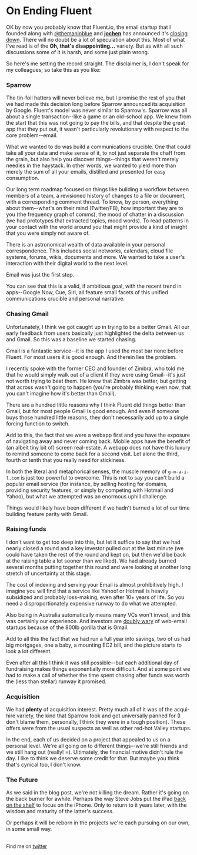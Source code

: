 <meta published="08 Aug 2012"/>

# On Ending Fluent

OK by now you probably know that Fluent.io, the email startup that I founded along with [@themaninblue](http://twitter.com/themaninblue) and [__jochen__](http://www.linkedin.com/in/jochenbekmann)
has announced it's [closing down](http://fluentmail.tumblr.com/post/28767857337/fluent-is-closing). There will no 
doubt be a lot of speculation about this. Most of what I've read is of the **Oh, that's
disappointing...** variety. But as with all such discussions some of it is harsh, and some just plain wrong.

So here's me setting the record straight. The disclaimer is, I don't speak for my colleagues; so take this as you like:

### Sparrow

The tin-foil hatters will never believe me, but I promise the rest of you that we had made this decision long before
Sparrow announced its acquisition by Google. Fluent's model was never similar to Sparrow's. Sparrow was all about a
single transaction--like a game or an old-school app. We knew from the start that this was not going to pay the bills,
and that despite the great app that they put out, it wasn't particularly revolutionary with respect to the core problem--email.

What we wanted to do was build a communications crucible. One that could take all your data and make sense of it,
to not just separate the chaff from the grain, but also help you discover things--things that weren't merely needles in the haystack. In other words, we wanted to yield more than merely the sum of all your emails, distilled and presented for
easy consumption.

Our long term roadmap focused on things like building a workflow between members of a team, a revisioned history of changes
to a file or document, with a corresponding comment thread. To know, by person, everything about them--what's on their mind
 (Twitter/FB), how important they are to you (the frequency graph of comms), the mood of chatter in a discussion (we had prototypes that extracted topics, mood words). To read patterns in your contact with the world around you that might
provide a kind of insight that you were simply not aware of.

There is an astronomical wealth of data available in your personal
correspondence.  This includes social networks,
calendars, cloud file systems, forums, wikis, documents and more. We wanted to take a user's interaction with their digital world to the next level.

Email was just the first step.

You can see that this is a valid, if ambitious goal, with the recent trend in apps--Google Now, Cue, Siri, all feature small facets of this unified communications crucible and personal narrative.

### Chasing Gmail

Unfortunately, I think we got caught up in trying to be a better Gmail. All our early feedback from users basically
just highlighted the delta between us and Gmail. So this was a baseline we started chasing.

Gmail is a fantastic service--it is the app I used the most bar none before Fluent. For most users it is good enough.
And therein lies the problem.

I recently spoke with the former
CEO and founder of Zimbra, who told me that he would simply walk out of a client if they were using Gmail--it's just not
worth trying to beat them. He knew that Zimbra was better, but getting that across wasn't going to happen (you're probably
thinking even now, that you can't imagine how it's better than Gmail).

There are a hundred little reasons why I think Fluent did things better than Gmail, but for
most people Gmail is good enough. And even if someone buys those hundred little reasons, they don't necessarily add up to
a single forcing function to switch.

Add to this, the fact that we were a webapp first and you have the exposure of navigating away and never coming back.
Mobile apps have the benefit of (an albeit tiny bit of) screen real-estate. A webapp does not have this luxury to remind
someone to come back for a second visit. Let alone the third, fourth or tenth that you really need for stickiness.

In both the literal and metaphorical senses, the muscle memory of `g-m-a-i-l.com` is just too powerful to overcome. This is not
to say you can't build a popular email service (for instance, by selling hosting for domains, providing security features, or
simply by competing with Hotmail and Yahoo), but what we attempted was an enormous uphill challenge.

Things would likely have been different if we hadn't burned a lot of our time building feature parity with Gmail.

### Raising funds

I don't want to get too deep into this, but let it suffice to say that we had nearly closed a round and a key investor
pulled out at the last minute (we could have taken the rest of the round and kept on, but then we'd be back at the raising table a lot sooner than we liked). We had already burned several months putting together this round and were looking at another
long stretch of uncertainty at this stage.

The cost of indexing and serving your Email is almost prohibitively high. I imagine you will find that a
service like Yahoo! or Hotmail is heavily subsidized and probably loss-making, even after 10+ years of life. So you need
a disproportionately expensive runway to do what we attempted.

Also being in Australia automatically means many VCs won't invest, and this was certainly our experience. And investors are [doubly wary](http://paulgraham.com/ambitious.html) of web-email startups because of the 800lb gorilla that is Gmail.

Add to all this the fact that we had run a full year into savings, two of us had big mortgages, one a baby, a mounting EC2 bill, and the picture starts to look a lot different.

Even after all this I think it was still possible--but each additional day of fundraising makes things exponentially more difficult.
And at some point we had to make a call of whether the time spent chasing after funds was worth the (less than stellar) runway it promised.

### Acquisition

We had **plenty** of acquisition interest. Pretty much all of it was of the acqui-hire variety, the kind that Sparrow took
and got universally panned for (I don't blame them, personally, I think they were in a tough position). These offers were from the usual suspects as well as other red-hot Valley startups. 

In the end, each of us decided on a project that appealed to us on a personal level. We're all going on to different things--we're still friends and we still hang out (really! =). Ultimately, the financial motive didn't rule the day. I like to think we deserve some credit for that. But maybe you think that's cynical too, I don't know.

### The Future

As we said in the blog post, we're not killing the dream. Rather it's going on the back burner for awhile. Perhaps the way Steve Jobs put the iPad [back on the shelf](http://thenextweb.com/apple/2010/06/02/steve-jobs-the-ipad-concept-came-before-the-iphone/) to focus on the iPhone. Only to return to it years later, with the wisdom and maturity of the latter's success. 

Or perhaps it will be reborn in the projects we're each pursuing on our own, in some small way.

<br>

<div style="font-size: small;">Find me on <a href="http://twitter.com/dhanji">twitter</a></div>
